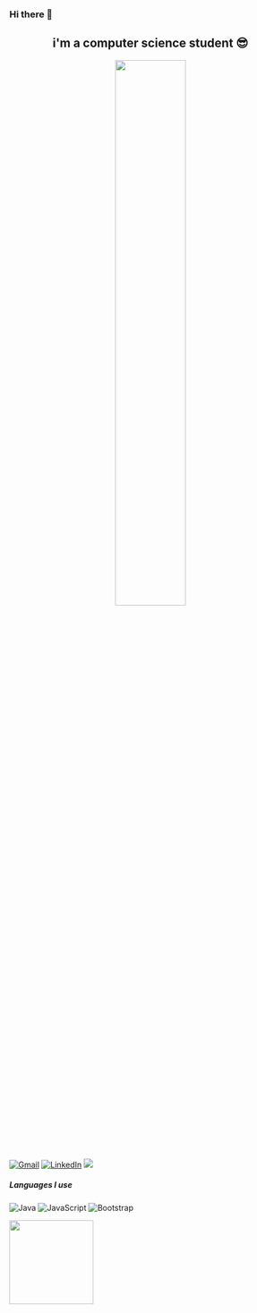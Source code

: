 ### Hi there 👋

<h2 align="center"> i'm a computer science student 😎 </h2>
<p align="center"><img width=50% src="https://wompampsupport.azureedge.net/fetchimage?siteId=7575&v=2&jpgQuality=100&width=700&url=https%3A%2F%2Fi.kym-cdn.com%2Fentries%2Ficons%2Ffacebook%2F000%2F021%2F807%2Fig9OoyenpxqdCQyABmOQBZDI0duHk2QZZmWg2Hxd4ro.jpg"></p>

[![Gmail](https://img.shields.io/badge/-GMAIL-D14836?style=for-the-badge&logo=gmail&logoColor=white)](mailto:marcosdouglas321@gmail.com)
[![LinkedIn](https://img.shields.io/badge/-LINKEDIN-0077B5?style=for-the-badge&logo=linkedin&logoColor=white)](https://www.linkedin.com/in/devdouglasz/)
[<img src="https://img.shields.io/badge/instagram-%23E4405F.svg?&style=for-the-badge&logo=instagram&logoColor=white">](https://www.instagram.com/ounasah/)

##### Languages I use

![Java](https://img.shields.io/badge/-Java-000000?style=flat&logo=java)
![JavaScript](https://img.shields.io/badge/-JavaScript-000000?style=flat&logo=javascript)
![Bootstrap](https://img.shields.io/badge/-Bootstrap-333333?style=flat&logo=bootstrap&logoColor=563D7C)

<a href="https://github.com/DevMarcosz/DevMarcosz">
  <img height="150em" src="https://github-readme-stats.vercel.app/api/top-langs/?username=DevMarcosz&theme=buefy&layout=compact" />
</a>
